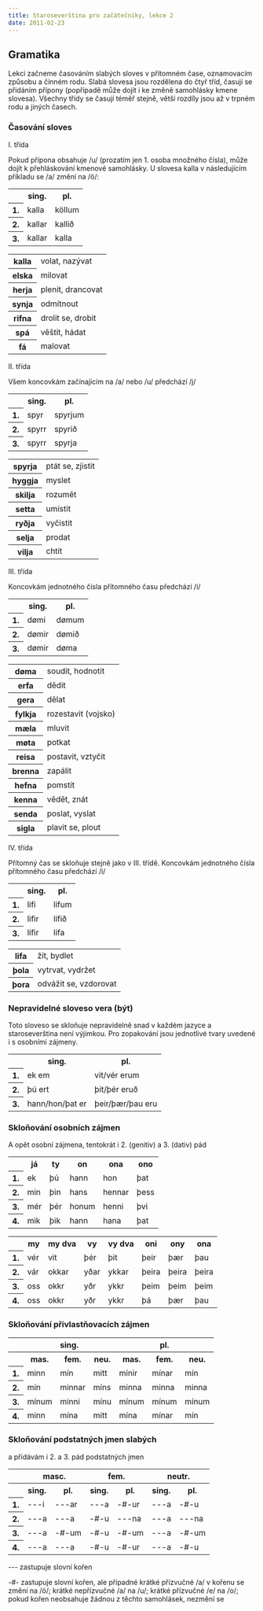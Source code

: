 ```yaml
---
title: Staroseverština pro začátečníky, lekce 2
date: 2011-02-23
---
```


## Gramatika

Lekci začneme časováním slabých sloves v přítomném čase, oznamovacím způsobu a činném rodu. Slabá slovesa jsou rozdělena do čtyř tříd, časují se přidáním přípony (popřípadě může dojít i ke změně samohlásky kmene slovesa). Všechny třídy se časují téměř stejně, větší rozdíly jsou až v trpném rodu a jiných časech.

### Časování sloves

I. třída

Pokud přípona obsahuje /u/ (prozatím jen 1\. osoba množného čísla), může dojít k přehláskování kmenové samohlásky. U slovesa kalla v následujícím příkladu se /a/ změní na /ö/:

<table border="0">

<tbody>

<tr>

<th> </th>

<th>sing.</th>

<th>pl.</th>

</tr>

<tr>

<th>1.</th>

<td>kall<span class="ending">a</span></td>

<td>k<span class="irregular">ö</span>ll<span class="ending">um</span></td>

</tr>

<tr>

<th>2.</th>

<td>kall<span class="ending">ar</span></td>

<td>kall<span class="ending">ið</span></td>

</tr>

<tr>

<th>3.</th>

<td>kall<span class="ending">ar</span></td>

<td>kall<span class="ending">a</span></td>

</tr>

</tbody>

</table>

<table border="0">

<tbody>

<tr>

<th>kalla</th>

<td>volat, nazývat</td>

</tr>

<tr>

<th>elska</th>

<td>milovat</td>

</tr>

<tr>

<th>herja</th>

<td>plenit, drancovat</td>

</tr>

<tr>

<th>synja</th>

<td>odmítnout</td>

</tr>

<tr>

<th>rifna</th>

<td>drolit se, drobit</td>

</tr>

<tr>

<th>spá</th>

<td>věštit, hádat</td>

</tr>

<tr>

<th>fá</th>

<td>malovat</td>

</tr>

</tbody>

</table>

II. třída

Všem koncovkám začínajícím na /a/ nebo /u/ předchází /j/

<table border="0">

<tbody>

<tr>

<th> </th>

<th>sing.</th>

<th>pl.</th>

</tr>

<tr>

<th>1.</th>

<td>spyr</td>

<td>spyr<span class="ending">jum</span></td>

</tr>

<tr>

<th>2.</th>

<td>spyr<span class="ending">r</span></td>

<td>spyr<span class="ending">ið</span></td>

</tr>

<tr>

<th>3.</th>

<td>spyr<span class="ending">r</span></td>

<td>spyr<span class="ending">ja</span></td>

</tr>

</tbody>

</table>

<table border="0">

<tbody>

<tr>

<th>spyrja</th>

<td>ptát se, zjistit</td>

</tr>

<tr>

<th>hyggja</th>

<td>myslet</td>

</tr>

<tr>

<th>skilja</th>

<td>rozumět</td>

</tr>

<tr>

<th>setta</th>

<td>umístit</td>

</tr>

<tr>

<th>ryðja</th>

<td>vyčistit</td>

</tr>

<tr>

<th>selja</th>

<td>prodat</td>

</tr>

<tr>

<th>vilja</th>

<td>chtít</td>

</tr>

</tbody>

</table>

III. třída

Koncovkám jednotného čísla přítomného času předchází /i/

<table border="0">

<tbody>

<tr>

<th> </th>

<th>sing.</th>

<th>pl.</th>

</tr>

<tr>

<th>1.</th>

<td>døm<span class="ending">i</span></td>

<td>døm<span class="ending">um</span></td>

</tr>

<tr>

<th>2.</th>

<td>døm<span class="ending">ir</span></td>

<td>døm<span class="ending">ið</span></td>

</tr>

<tr>

<th>3.</th>

<td>døm<span class="ending">ir</span></td>

<td>døm<span class="ending">a</span></td>

</tr>

</tbody>

</table>

<table border="0">

<tbody>

<tr>

<th>døma</th>

<td>soudit, hodnotit</td>

</tr>

<tr>

<th>erfa</th>

<td>dědit</td>

</tr>

<tr>

<th>gera</th>

<td>dělat</td>

</tr>

<tr>

<th>fylkja</th>

<td>rozestavit (vojsko)</td>

</tr>

<tr>

<th>mæla</th>

<td>mluvit</td>

</tr>

<tr>

<th>møta</th>

<td>potkat</td>

</tr>

<tr>

<th>reisa</th>

<td>postavit, vztyčit</td>

</tr>

<tr>

<th>brenna</th>

<td>zapálit</td>

</tr>

<tr>

<th>hefna</th>

<td>pomstít</td>

</tr>

<tr>

<th>kenna</th>

<td>vědět, znát</td>

</tr>

<tr>

<th>senda</th>

<td>poslat, vyslat</td>

</tr>

<tr>

<th>sigla</th>

<td>plavit se, plout</td>

</tr>

</tbody>

</table>

IV. třída

Přítomný čas se skloňuje stejně jako v III. třídě. Koncovkám jednotného čísla přítomného času předchází /i/

<table border="0">

<tbody>

<tr>

<th> </th>

<th>sing.</th>

<th>pl.</th>

</tr>

<tr>

<th>1.</th>

<td>lif<span class="ending">i</span></td>

<td>lif<span class="ending">um</span></td>

</tr>

<tr>

<th>2.</th>

<td>lif<span class="ending">ir</span></td>

<td>lif<span class="ending">ið</span></td>

</tr>

<tr>

<th>3.</th>

<td>lif<span class="ending">ir</span></td>

<td>lif<span class="ending">a</span></td>

</tr>

</tbody>

</table>

<table border="0">

<tbody>

<tr>

<th>lifa</th>

<td>žít, bydlet</td>

</tr>

<tr>

<th>þola</th>

<td>vytrvat, vydržet</td>

</tr>

<tr>

<th>þora</th>

<td>odvážit se, vzdorovat</td>

</tr>

</tbody>

</table>

### Nepravidelné sloveso vera (být)

Toto sloveso se skloňuje nepravidelně snad v každém jazyce a staroseverština není výjimkou. Pro zopakování jsou jednotlivé tvary uvedené i s osobními zájmeny.

<table border="0">

<tbody>

<tr>

<th> </th>

<th>sing.</th>

<th>pl.</th>

</tr>

<tr>

<th>1.</th>

<td>ek <span class="inflection">em</span></td>

<td>vit/vér <span class="inflection">erum</span></td>

</tr>

<tr>

<th>2.</th>

<td>þú <span class="inflection">ert</span></td>

<td>þit/þér <span class="inflection">eruð</span></td>

</tr>

<tr>

<th>3.</th>

<td>hann/hon/þat <span class="inflection">er</span></td>

<td>þeir/þær/þau <span class="inflection">eru</span></td>

</tr>

</tbody>

</table>

### Skloňování osobních zájmen

A opět osobní zájmena, tentokrát i 2\. (genitiv) a 3\. (dativ) pád

<table border="0">

<tbody>

<tr>

<th> </th>

<th>já</th>

<th>ty</th>

<th>on</th>

<th>ona</th>

<th>ono</th>

</tr>

<tr>

<th>1.</th>

<td><span class="inflection">ek</span></td>

<td><span class="inflection">þú</span></td>

<td><span class="inflection">hann</span></td>

<td><span class="inflection">hon</span></td>

<td><span class="inflection">þat</span></td>

</tr>

<tr>

<th>2.</th>

<td><span class="inflection">min</span></td>

<td><span class="inflection">þin</span></td>

<td><span class="inflection">hans</span></td>

<td><span class="inflection">hennar</span></td>

<td><span class="inflection">þess</span></td>

</tr>

<tr>

<th>3.</th>

<td><span class="inflection">mér</span></td>

<td><span class="inflection">þér</span></td>

<td><span class="inflection">honum</span></td>

<td><span class="inflection">henni</span></td>

<td><span class="inflection">þvi</span></td>

</tr>

<tr>

<th>4.</th>

<td><span class="inflection">mik</span></td>

<td><span class="inflection">þik</span></td>

<td><span class="inflection">hann</span></td>

<td><span class="inflection">hana</span></td>

<td><span class="inflection">þat</span></td>

</tr>

</tbody>

</table>

<table border="0">

<tbody>

<tr>

<th> </th>

<th>my</th>

<th><span class="Ninflection">my dva</span></th>

<th>vy</th>

<th><span class="Ninflection">vy dva</span></th>

<th>oni</th>

<th>ony</th>

<th>ona</th>

</tr>

<tr>

<th>1.</th>

<td><span class="inflection">vér</span></td>

<td><span class="Ninflection">vit</span></td>

<td><span class="inflection">þér</span></td>

<td><span class="Ninflection">þit</span></td>

<td><span class="inflection">þeir</span></td>

<td><span class="inflection">þær</span></td>

<td><span class="inflection">þau</span></td>

</tr>

<tr>

<th>2.</th>

<td><span class="inflection">vár</span></td>

<td><span class="Ninflection">okkar</span></td>

<td><span class="inflection">yðar</span></td>

<td><span class="Ninflection">ykkar</span></td>

<td><span class="inflection">þeira</span></td>

<td><span class="inflection">þeira</span></td>

<td><span class="inflection">þeira</span></td>

</tr>

<tr>

<th>3.</th>

<td><span class="inflection">oss</span></td>

<td><span class="Ninflection">okkr</span></td>

<td><span class="inflection">yðr</span></td>

<td><span class="Ninflection">ykkr</span></td>

<td><span class="inflection">þeim</span></td>

<td><span class="inflection">þeim</span></td>

<td><span class="inflection">þeim</span></td>

</tr>

<tr>

<th>4.</th>

<td><span class="inflection">oss</span></td>

<td><span class="Ninflection">okkr</span></td>

<td><span class="inflection">yðr</span></td>

<td><span class="Ninflection">ykkr</span></td>

<td><span class="inflection">þá</span></td>

<td><span class="inflection">þær</span></td>

<td><span class="inflection">þau</span></td>

</tr>

</tbody>

</table>

### Skloňování přivlastňovacích zájmen

<table border="0">

<tbody>

<tr class="center">

<th> </th>

<th colspan="3">sing.</th>

<th colspan="3">pl.</th>

</tr>

<tr>

<th> </th>

<th>mas.</th>

<th>fem.</th>

<th>neu.</th>

<th>mas.</th>

<th>fem.</th>

<th>neu.</th>

</tr>

<tr>

<th>1.</th>

<td><span class="inflection">minn</span></td>

<td><span class="inflection">mín</span></td>

<td><span class="inflection">mitt</span></td>

<td><span class="inflection">mínir</span></td>

<td><span class="inflection">mínar</span></td>

<td><span class="inflection">mín</span></td>

</tr>

<tr>

<th>2.</th>

<td><span class="inflection">mín</span></td>

<td><span class="inflection">minnar</span></td>

<td><span class="inflection">míns</span></td>

<td><span class="inflection">minna</span></td>

<td><span class="inflection">minna</span></td>

<td><span class="inflection">minna</span></td>

</tr>

<tr>

<th>3.</th>

<td><span class="inflection">mínum</span></td>

<td><span class="inflection">minni</span></td>

<td><span class="inflection">mínu</span></td>

<td><span class="inflection">mínum</span></td>

<td><span class="inflection">mínum</span></td>

<td><span class="inflection">mínum</span></td>

</tr>

<tr>

<th>4.</th>

<td><span class="inflection">minn</span></td>

<td><span class="inflection">mína</span></td>

<td><span class="inflection">mitt</span></td>

<td><span class="inflection">mína</span></td>

<td><span class="inflection">mínar</span></td>

<td><span class="inflection">mín</span></td>

</tr>

</tbody>

</table>

### Skloňování podstatných jmen slabých

a přidávám i 2\. a 3\. pád podstatných jmen

<table border="0">

<tbody>

<tr class="center">

<th> </th>

<th colspan="2">masc.</th>

<th colspan="2">fem.</th>

<th colspan="2">neutr.</th>

</tr>

<tr>

<th> </th>

<th>sing.</th>

<th>pl.</th>

<th>sing.</th>

<th>pl.</th>

<th>sing.</th>

<th>pl.</th>

</tr>

<tr>

<th>1.</th>

<td>---<span class="ending">i</span></td>

<td>---<span class="ending">ar</span></td>

<td>---<span class="ending">a</span></td>

<td>-#-<span class="ending">ur</span></td>

<td>---<span class="ending">a</span></td>

<td>-#-<span class="ending">u</span></td>

</tr>

<tr>

<th>2.</th>

<td>---<span class="ending">a</span></td>

<td>---<span class="ending">a</span></td>

<td>-#-<span class="ending">u</span></td>

<td>---<span class="ending">na</span></td>

<td>---<span class="ending">a</span></td>

<td>---<span class="ending">na</span></td>

</tr>

<tr>

<th>3.</th>

<td>---<span class="ending">a</span></td>

<td>-#-<span class="ending">um</span></td>

<td>-#-<span class="ending">u</span></td>

<td>-#-<span class="ending">um</span></td>

<td>---<span class="ending">a</span></td>

<td>-#-<span class="ending">um</span></td>

</tr>

<tr>

<th>4.</th>

<td>---<span class="ending">a</span></td>

<td>---<span class="ending">a</span></td>

<td>-#-<span class="ending">u</span></td>

<td>-#-<span class="ending">ur</span></td>

<td>---<span class="ending">a</span></td>

<td>-#-<span class="ending">u</span></td>

</tr>

</tbody>

</table>

--- zastupuje slovní kořen

-#- zastupuje slovní kořen, ale případné krátké přízvučné /a/ v kořenu se změní na /ö/; krátké nepřízvučné /a/ na /u/; krátké přízvučné /e/ na /o/; pokud kořen neobsahuje žádnou z těchto samohlásek, nezmění se
